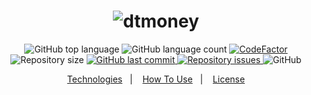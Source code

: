 <h1 align="center">
    <img alt="dtmoney" src="https://res.cloudinary.com/felipesanderp/image/upload/v1644549279/readme_logos/logo_1_k9brdt.png" />
    <br>
</h1>

<p align="center">
  <img alt="GitHub top language" src="https://img.shields.io/github/languages/top/felipesanderp/dtmoney.svg">

  <img alt="GitHub language count" src="https://img.shields.io/github/languages/count/felipesanderp/dtmoney.svg">
  
   <a href="https://www.codefactor.io/repository/github/felipesanderp/dtmoney">
     <img src="https://www.codefactor.io/repository/github/felipesanderp/dtmoney/badge"  alt="CodeFactor" />
   </a>
  
  <img alt="Repository size" src="https://img.shields.io/github/repo-size/felipesanderp/dtmoney.svg">
  <a href="https://github.com/felipesanderp/dtmoney/commits/">
    <img alt="GitHub last commit" src="https://img.shields.io/github/last-commit/felipesanderp/dtmoney.svg">
  </a>

  <a href="https://github.com/felipesanderp/dtmoney/issues">
    <img alt="Repository issues" src="https://img.shields.io/github/issues/felipesanderp/dtmoney.svg">
  </a>

  <img alt="GitHub" src="https://img.shields.io/github/license/felipesanderp/dtmoney">
</p>

<p align="center">
  <a href="#rocket-technologies">Technologies</a>&nbsp;&nbsp;&nbsp;|&nbsp;&nbsp;&nbsp;
  <a href="#information_source-how-to-use">How To Use</a>&nbsp;&nbsp;&nbsp;|&nbsp;&nbsp;&nbsp;
  <a href="#memo-license">License</a>
</p>
